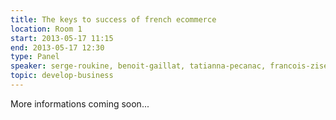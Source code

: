 ```yaml
---
title: The keys to success of french ecommerce
location: Room 1
start: 2013-05-17 11:15
end: 2013-05-17 12:30
type: Panel
speaker: serge-roukine, benoit-gaillat, tatianna-pecanac, francois-ziserman
topic: develop-business
---
```


More informations coming soon...